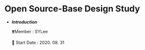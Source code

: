 # Open Source-Base Design Study

- ***Introduction***
    
    ❣️Member : SYLee
    
    🐋 Start Date : 2020. 08. 31
    